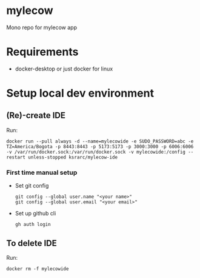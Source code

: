 # mylecow
Mono repo for mylecow app

# Requirements

* docker-desktop or just docker for linux

# Setup local dev environment

## (Re)-create IDE

Run:
```
docker run --pull always -d --name=mylecowide -e SUDO_PASSWORD=abc -e TZ=America/Bogota -p 8443:8443 -p 5173:5173 -p 3000:3000 -p 6006:6006 -v /var/run/docker.sock:/var/run/docker.sock -v mylecowide:/config --restart unless-stopped ksrarc/mylecow-ide
```

### First time manual setup

* Set git config
  ```
  git config --global user.name "<your name>"
  git config --global user.email "<your email>"
  ```
* Set up github cli
  ```
  gh auth login
  ```

## To delete IDE
Run:
```
docker rm -f mylecowide
```